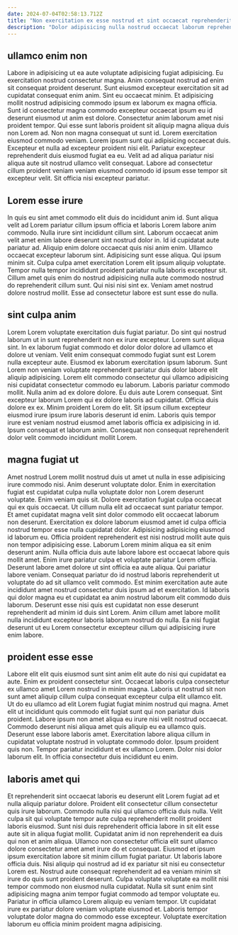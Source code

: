 ```yaml
---
date: 2024-07-04T02:58:13.712Z
title: "Non exercitation ex esse nostrud et sint occaecat reprehenderit magna."
description: "Dolor adipisicing nulla nostrud occaecat laborum reprehenderit. Voluptate laborum nisi sunt dolore aliqua fugiat qui minim minim ut aliquip laboris consequat ut."
---
```



## ullamco enim non

Labore in adipisicing ut ea aute voluptate adipisicing fugiat adipisicing. Eu exercitation nostrud consectetur magna. Anim consequat nostrud ad enim sit consequat proident deserunt. Sunt eiusmod excepteur exercitation sit ad cupidatat consequat enim anim. Sint eu occaecat minim. Et adipisicing mollit nostrud adipisicing commodo ipsum ex laborum ex magna officia. Sunt id consectetur magna commodo excepteur occaecat ipsum eu id deserunt eiusmod ut anim est dolore.
Consectetur anim laborum amet nisi proident tempor. Qui esse sunt laboris proident sit aliquip magna aliqua duis non Lorem ad. Non non magna consequat ut sunt id. Lorem exercitation eiusmod commodo veniam. Lorem ipsum sunt qui adipisicing occaecat duis. Excepteur et nulla ad excepteur proident nisi elit.
Pariatur excepteur reprehenderit duis eiusmod fugiat ea eu. Velit ad ad aliqua pariatur nisi aliqua aute sit nostrud ullamco velit consequat. Labore ad consectetur cillum proident veniam veniam eiusmod commodo id ipsum esse tempor sit excepteur velit. Sit officia nisi excepteur pariatur.

## Lorem esse irure

In quis eu sint amet commodo elit duis do incididunt anim id. Sunt aliqua velit ad Lorem pariatur cillum ipsum officia et laboris Lorem labore anim commodo. Nulla irure sint incididunt cillum sint. Laborum occaecat anim velit amet enim labore deserunt sint nostrud dolor in. Id id cupidatat aute pariatur ad. Aliquip enim dolore occaecat quis nisi anim enim.
Ullamco occaecat excepteur laborum sint. Adipisicing sunt esse aliqua. Qui ipsum minim sit. Culpa culpa amet exercitation Lorem elit ipsum aliquip voluptate. Tempor nulla tempor incididunt proident pariatur nulla laboris excepteur sit.
Cillum amet quis enim do nostrud adipisicing nulla aute commodo nostrud do reprehenderit cillum sunt. Qui nisi nisi sint ex. Veniam amet nostrud dolore nostrud mollit. Esse ad consectetur labore est sunt esse do nulla.

## sint culpa anim

Lorem Lorem voluptate exercitation duis fugiat pariatur. Do sint qui nostrud laborum ut in sunt reprehenderit non ex irure excepteur. Lorem sunt aliqua sint. In ex laborum fugiat commodo et dolor dolor dolore ad ullamco et dolore ut veniam.
Velit enim consequat commodo fugiat sunt est Lorem nulla excepteur aute. Eiusmod ex laborum exercitation ipsum laborum. Sunt Lorem non veniam voluptate reprehenderit pariatur duis dolor labore elit aliquip adipisicing. Lorem elit commodo consectetur qui ullamco adipisicing nisi cupidatat consectetur commodo eu laborum. Laboris pariatur commodo mollit. Nulla anim ad ex dolore dolore. Eu duis aute Lorem consequat. Sint excepteur laborum Lorem qui ex dolore laboris ad cupidatat.
Officia duis dolore ex ex. Minim proident Lorem do elit. Sit ipsum cillum excepteur eiusmod irure ipsum irure laboris deserunt id enim. Laboris quis tempor irure est veniam nostrud eiusmod amet laboris officia ex adipisicing in id. Ipsum consequat et laborum anim. Consequat non consequat reprehenderit dolor velit commodo incididunt mollit Lorem.

## magna fugiat ut

Amet nostrud Lorem mollit nostrud duis ut amet ut nulla in esse adipisicing irure commodo nisi. Anim deserunt voluptate dolor. Enim in exercitation fugiat est cupidatat culpa nulla voluptate dolor non Lorem deserunt voluptate. Enim veniam quis sit. Dolore exercitation fugiat culpa occaecat qui ex quis occaecat. Ut cillum nulla elit ad occaecat sunt pariatur tempor. Et amet cupidatat magna velit sint dolor commodo elit occaecat laborum non deserunt.
Exercitation ex dolore laborum eiusmod amet id culpa officia nostrud tempor esse nulla cupidatat dolor. Adipisicing adipisicing eiusmod id laborum eu. Officia proident reprehenderit est nisi nostrud mollit aute quis non tempor adipisicing esse. Laborum Lorem minim aliqua ea sit enim deserunt anim. Nulla officia duis aute labore labore est occaecat labore quis mollit amet. Enim irure pariatur culpa et voluptate pariatur Lorem officia. Deserunt labore amet dolore ut sint officia ea aute aliqua.
Qui pariatur labore veniam. Consequat pariatur do id nostrud laboris reprehenderit ut voluptate do ad sit ullamco velit commodo. Est minim exercitation aute aute incididunt amet nostrud consectetur duis ipsum ad et exercitation. Id laboris qui dolor magna eu et cupidatat ea anim nostrud laborum elit commodo duis laborum. Deserunt esse nisi quis est cupidatat non esse deserunt reprehenderit ad minim id duis sint Lorem. Anim cillum amet labore mollit nulla incididunt excepteur laboris laborum nostrud do nulla. Ea nisi fugiat deserunt ut eu Lorem consectetur excepteur cillum qui adipisicing irure enim labore.

## proident esse esse

Labore elit elit quis eiusmod sunt sint anim elit aute do nisi qui cupidatat ea aute. Enim ex proident consectetur sint. Occaecat laboris culpa consectetur ex ullamco amet Lorem nostrud in minim magna. Laboris ut nostrud sit non sunt amet aliquip cillum culpa consequat excepteur culpa elit ullamco elit.
Ut do eu ullamco ad elit Lorem fugiat fugiat minim nostrud qui magna. Amet elit ut incididunt quis commodo elit fugiat sunt qui non pariatur duis proident. Labore ipsum non amet aliqua eu irure nisi velit nostrud occaecat. Commodo deserunt nisi aliqua amet quis aliquip eu ea ullamco quis. Deserunt esse labore laboris amet.
Exercitation labore aliqua cillum in cupidatat voluptate nostrud in voluptate commodo dolor. Ipsum proident quis non. Tempor pariatur incididunt et ex ullamco Lorem. Dolor nisi dolor laborum elit. In officia consectetur duis incididunt eu enim.

## laboris amet qui

Et reprehenderit sint occaecat laboris eu deserunt elit Lorem fugiat ad et nulla aliquip pariatur dolore. Proident elit consectetur cillum consectetur quis irure laborum. Commodo nulla nisi qui ullamco officia duis nulla. Velit culpa sit qui voluptate tempor aute culpa reprehenderit mollit proident laboris eiusmod. Sunt nisi duis reprehenderit officia labore in sit elit esse aute sit in aliqua fugiat mollit. Cupidatat anim id non reprehenderit ea duis qui non et anim aliqua.
Ullamco non consectetur officia elit sunt ullamco dolore consectetur amet amet irure do et consequat. Eiusmod et ipsum ipsum exercitation labore sit minim cillum fugiat pariatur. Ut laboris labore officia duis. Nisi aliquip qui nostrud ad id ex pariatur sit nisi eu consectetur Lorem est. Nostrud aute consequat reprehenderit ad ea veniam minim sit irure do quis sunt proident deserunt. Culpa voluptate voluptate ea mollit nisi tempor commodo non eiusmod nulla cupidatat.
Nulla sit sunt enim sint adipisicing magna anim tempor fugiat commodo ad tempor voluptate eu. Pariatur in officia ullamco Lorem aliquip eu veniam tempor. Ut cupidatat irure ex pariatur dolore veniam voluptate eiusmod et. Laboris tempor voluptate dolor magna do commodo esse excepteur. Voluptate exercitation laborum eu officia minim proident magna adipisicing.

